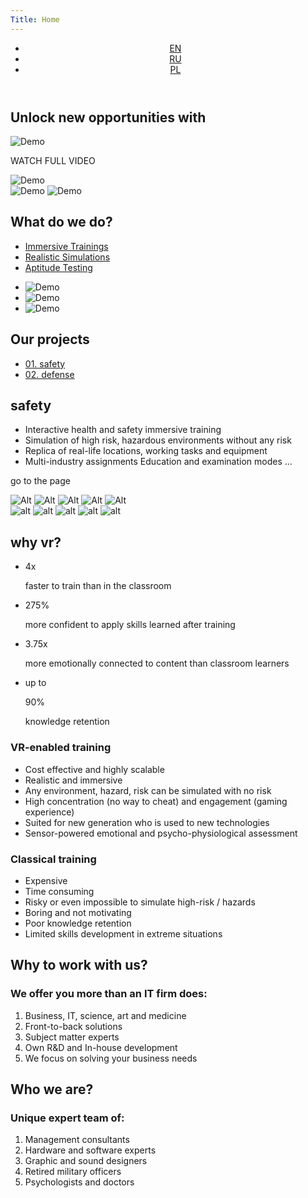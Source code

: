 ```yaml
---
Title: Home
---
```

<div class="firstScreen">
    <header class="topMenu a1440">
        <div class="mainLinks">
            <a class="logoA" href="/">
            </a>
            <ul class="languageSet">
                <li class="language"><a class="languageText HeliosExtC active" href="/en/">EN</a></li>
                <li class="language"><a class="languageText HeliosExtC" href="/ru/">RU</a></li>
                <li class="language"><a class="languageText HeliosExtC" href="#">PL</a></li>
            </ul>
        </div>
        <a href="#Screen2" title="Demo" class="navy"></a>
    </header>
    <section class="mainTitle">
        <div class="frame">
            <h2 class="opportunity colorW Ag24">Unlock new opportunities with</h2>
            <div class="virtual-word"></div>
            <div class="reality-word"></div>
        </div>
    </section>
    <div class="video a1440">
        <div class="playPanel">
        <div class="play">
          <img alt="Demo" src="./media/images/img/playButton.svg">
        </div>
        <p class="watch HeliosExtC">WATCH FULL VIDEO</p>
        </div>
        <img alt="Demo" class="topPoster" src="./media/images/img/topVideoPoster.png">
    </div>
<div class="a1440"><a title="title" class="moveScreen" href="#Screen2"></a></div>
<div class="VR">
    <img alt="Demo" src="./media/images/img/V.svg">
    <img alt="Demo" src="./media/images/img/R.svg">
</div>
</div>
<section id="Screen2" class="do a1440">
<div class="doInfo">
<div class="doInfoH2">
<h2 class="whatDo upperText Ag48 colorW">What do we do?</h2>
</div>
<ul class="doLinks">
<li class="doli"><a title="title" href="#whatDid1" class="Ag18 doA doLinksActive">Immersive Trainings</a></li>
<li class="doli"><a title="title"  href="#whatDid2" class="colorGrey doA Ag18">Realistic Simulations</a></li>
<li class="doli"><a title="title"  href="#whatDid3" class="colorGrey doA Ag18">Aptitude Testing</a></li>
</ul>
</div>
<div class="doImages">
<ul class="whatDid">
<li class="whatDidWe" id="whatDid1"><img class="w100percents" alt="Demo" src="./media/images/img/WhatDoWeDo1.png"></li>
<li class="whatDidWe" id="whatDid2"><img class="w100percents" alt="Demo" src="./media/images/img/WhatDoWeDo2.png"></li>
<li class="whatDidWe" id="whatDid3"><img class="w100percents" alt="Demo" src="./media/images/img/WhatDoWeDo3.png"></li>
</ul>
</div>
</section>
<section class="screen3 a1440">
<div class="doInfoH2">
<h2 class="whatDo upperText Ag48 colorW">Our projects</h2>
</div>
<ul class="doLinks doLinks-project">
<li class="doli doli-projects"><a title="title" href="#whatDid1" class="Ag24 doA doA-project doLinksActive">01. safety</a></li>
<li class="doli doli-projects"><a title="title" href="#whatDid2" class="colorGrey doA doA-project Ag24">02. defense</a></li>
</ul>
<div class="outSlide">
<div class="inSlide">
<div class="inSlideText">
<h2 class="outSlideH2 colorW Ag36 lineHeight44 upperText">safety</h2>
<ul class="outSlideUl">
<li class="outSlideLi colorW Ag18 lineHeight40">Interactive health and safety immersive training </li>
<li class="outSlideLi colorW Ag18 lineHeight40">Simulation of high risk, hazardous environments without any risk </li>
<li class="outSlideLi colorW Ag18 lineHeight40">Replica of real-life locations, working tasks and equipment </li>
<li class="outSlideLi colorW Ag18 lineHeight40">Multi-industry assignments Education and examination modes ...</li>
</ul>
<p class="colorW">go to the page</p>
</div>
<div class="outSlideSet">
<img class="outSlideBigImg outSlideBigImgAct" alt="Alt" src="./media/images/img/inSlideImgBig1.png">
<img class="outSlideBigImg" alt="Alt" src="./media/images/img/inSlideImgBig2.png">
<img class="outSlideBigImg" alt="Alt" src="./media/images/img/inSlideImgBig3.png">
<img class="outSlideBigImg" alt="Alt" src="./media/images/img/inSlideImgBig4.png">
<img class="outSlideBigImg" alt="Alt" src="./media/images/img/inSlideImgBig5.png">
<div class="outSlideImages">
<img alt="alt" class="outSlideImg" src="./media/images/img/inSlideImg1.png">
<img alt="alt" class="outSlideImg" src="./media/images/img/inSlideImg2.png">
<img alt="alt" class="outSlideImg" src="./media/images/img/inSlideImg3.png">
<img alt="alt" class="outSlideImg" src="./media/images/img/inSlideImg4.png">
<img alt="alt" class="outSlideImg" src="./media/images/img/inSlideImg5.png">
</div>
</div>
</div>
</div>
</section>
<section id="S4" class="a1440">
<h2 class="whatDo upperText Ag48 colorW">why vr?</h2>
<ul class="digits">
<li class="digitsLi digits1">
<p class="digitsDigit Ag72 colorViolet">4x</p>
<p class="digitsText mw235 Ag18 lineHeight24 colorW digitsText1">faster to train than in the classroom</p>
</li>
<li class="digitsLi digits2">
<p class="digitsDigit Ag72 colorViolet">275%</p>
<p class="digitsText mw235 Ag18 lineHeight24 colorW digitsText2">more confident to apply skills learned after training</p>
</li>
<li class="digitsLi digits3">
<p class="digitsDigit Ag72 colorViolet">3.75x</p>
<p class="digitsText mw235 Ag18 lineHeight24 colorW digitsText3">more emotionally connected to content than classroom learners</p>
</li>
<li class="digitsLi digits4 digitsLiUp">
<p class="digitsText mw235 Ag14 colorW digitsUp">up to</p>
<p class="digitsDigit Ag72 colorViolet">90%</p>
<p class="digitsText mw235 Ag18 lineHeight24 colorW digitsText">knowledge retention</p>
</li>
</ul>
<div class="Compare">
<div class="good">
<h3 class="goodH3 Ag24 colorW upperText">VR-enabled training</h3>
<ul class="goodUl">
<li class="Ag18 lineHeight30 goodLi colorW">Cost effective and highly scalable</li>
<li class="Ag18 lineHeight30 goodLi colorW">Realistic and immersive</li>
<li class="Ag18 lineHeight30 goodLi colorW">Any environment, hazard, risk can be simulated with no risk</li>
<li class="Ag18 lineHeight30 goodLi colorW">High concentration (no way to cheat) and engagement (gaming experience)</li>
<li class="Ag18 lineHeight30 goodLi colorW">Suited for new generation who is used to new technologies</li>
<li class="Ag18 lineHeight30 goodLi colorW">Sensor-powered emotional and psycho-physiological assessment</li>
</ul>
</div>
<div class="bad">
<h3 class="goodH3 Ag24 colorGrey7 upperText">Classical training</h3>
<ul class="badUl">
<li class="Ag18 lineHeight30 badLi colorGrey7">Expensive</li>
<li class="Ag18 lineHeight30 badLi colorGrey7">Time consuming</li>
<li class="Ag18 lineHeight30 badLi colorGrey7">Risky or even impossible to simulate high-risk / hazards</li>
<li class="Ag18 lineHeight30 badLi colorGrey7">Boring and not motivating</li>
<li class="Ag18 lineHeight30 badLi colorGrey7">Poor knowledge retention</li>
<li class="Ag18 lineHeight30 badLi colorGrey7">Limited skills development in extreme situations</li>
</ul>
</div>
</div>
</section>
<section id="S5" class="a1440 WhoWe">
<div class="leftInfo">
<h2 class="whatDo upperText Ag48 colorW">Why to work with us?</h2>
<h3 class="colorW Ag24 upperText WhoWeH3">We offer you more than an IT firm does:</h3>
<ol class="WhoWeOl WhoWeOlLeft">
<li class="Ag18 lineHeight40 blueLine WhoWeText blueLine colorW">Business, IT, science, art and medicine</li>
<li class="Ag18 lineHeight40 blueLine WhoWeText blueLine colorW">Front-to-back solutions</li>
<li class="Ag18 lineHeight40 blueLine WhoWeText blueLine colorW">Subject matter experts</li>
<li class="Ag18 lineHeight40 blueLine WhoWeText blueLine colorW">Own R&D and In-house development</li>
<li class="Ag18 lineHeight40 blueLine WhoWeText blueLine colorW">We focus on solving your business needs</li>
</ol>
</div>
<div class="rightInfo">
<h2 class="whatDo upperText Ag48 colorW WhoWeH2Right">Who we are?</h2>
<h3 class="colorW Ag24 upperText WhoWeH3 WhoWeH3Right">Unique expert team of:</h3>
<ol class="WhoWeOl WhoWeOlRight">
<li class="Ag18 lineHeight40 blueLine WhoWeText blueLine colorW">Management consultants</li>
<li class="Ag18 lineHeight40 blueLine WhoWeText blueLine colorW">Hardware and software experts</li>
<li class="Ag18 lineHeight40 blueLine WhoWeText blueLine colorW">Graphic and sound designers</li>
<li class="Ag18 lineHeight40 blueLine WhoWeText blueLine colorW">Retired military officers</li>
<li class="Ag18 lineHeight40 blueLine WhoWeText blueLine colorW">Psychologists and doctors</li>
</ol>
</div>
</section>

